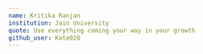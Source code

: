 ```yaml
---
name: Kritika Ranjan
institution: Jain University
quote: Use everything coming your way in your growth
github_user: Kate028
---
```

